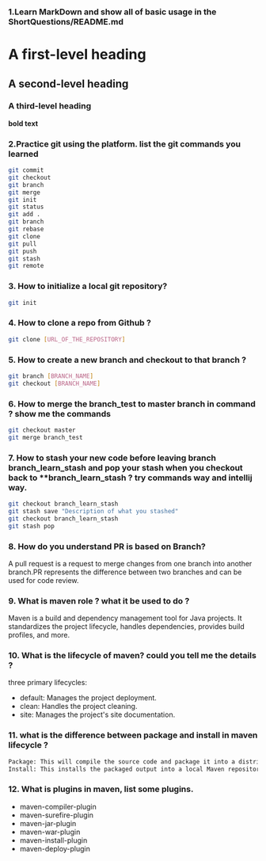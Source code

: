 ### 1.Learn MarkDown and show all of basic usage in the ShortQuestions/README.md

# A first-level heading
## A second-level heading
### A third-level heading
**bold text**


### 2.Practice git using the platform. list the git commands you learned
```bash
git commit
git checkout
git branch
git merge
git init
git status
git add .
git branch
git rebase
git clone
git pull
git push
git stash
git remote
```

### 3. How to initialize a local git repository?
```bash
git init
```
### 4.  How to clone a repo from Github ?
```bash
git clone [URL_OF_THE_REPOSITORY]
```
### 5.  How to create a new branch and checkout to that branch ?
```bash
git branch [BRANCH_NAME]
git checkout [BRANCH_NAME]
```
### 6.  How to merge the branch_test to master branch in command ? show me the commands
```bash
git checkout master
git merge branch_test
```
### 7.  How to stash your new code before leaving branch branch_learn_stash and pop your stash when you checkout back to **branch_learn_stash ? try commands way and intellij way.
```bash
git checkout branch_learn_stash
git stash save "Description of what you stashed"
git checkout branch_learn_stash
git stash pop
```
### 8.  How do you understand PR is based on Branch?

A pull request is a request to merge changes from one branch into another branch.PR represents the difference between two branches and can be used for code review.

### 9.  What is maven role ? what it be used to do ?

Maven is a build and dependency management tool for Java projects. It standardizes the project lifecycle, handles dependencies, provides build profiles, and more.


### 10.  What is the lifecycle of maven? could you tell me the details ?
three primary lifecycles:
* default: Manages the project deployment.
* clean: Handles the project cleaning.
* site: Manages the project's site documentation.


### 11.  what is the difference between package and install in maven lifecycle ?
```bash
Package: This will compile the source code and package it into a distributable format.
Install: This installs the packaged output into a local Maven repository for use in other local projects.
```
### 12.  What is plugins in maven, list some plugins.
* maven-compiler-plugin
* maven-surefire-plugin
* maven-jar-plugin
* maven-war-plugin
* maven-install-plugin
* maven-deploy-plugin
